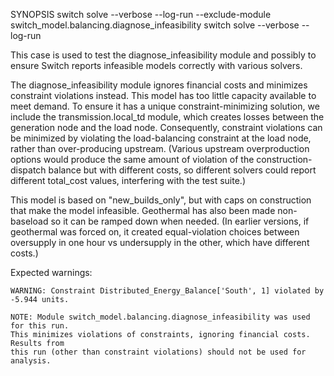 SYNOPSIS
	switch solve --verbose --log-run --exclude-module switch_model.balancing.diagnose_infeasibility
	switch solve --verbose --log-run

This case is used to test the diagnose_infeasibility module and possibly to
ensure Switch reports infeasible models correctly with various solvers.

The diagnose_infeasibility module ignores financial costs and minimizes
constraint violations instead. This model has too little capacity available to
meet demand. To ensure it has a unique constraint-minimizing solution, we
include the transmission.local_td module, which creates losses between the
generation node and the load node. Consequently, constraint violations can be
minimized by violating the load-balancing constraint at the load node, rather
than over-producing upstream. (Various upstream overproduction options would
produce the same amount of violation of the construction-dispatch balance but
with different costs, so different solvers could report different total_cost
values, interfering with the test suite.)

This model is based on "new_builds_only", but with caps on construction
that make the model infeasible. Geothermal has also been made non-baseload so
it can be ramped down when needed. (In earlier versions, if geothermal was
forced on, it created equal-violation choices between oversupply in one hour vs
undersupply in the other, which have different costs.)

Expected warnings:

```
WARNING: Constraint Distributed_Energy_Balance['South', 1] violated by -5.944 units.

NOTE: Module switch_model.balancing.diagnose_infeasibility was used for this run.
This minimizes violations of constraints, ignoring financial costs. Results from
this run (other than constraint violations) should not be used for analysis.
```
